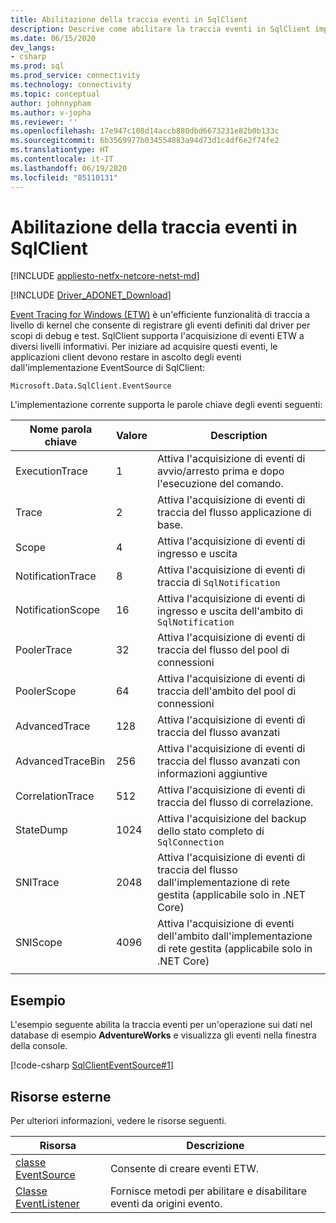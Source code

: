 ```yaml
---
title: Abilitazione della traccia eventi in SqlClient
description: Descrive come abilitare la traccia eventi in SqlClient implementando un listener di eventi e come accedere ai dati dell'evento.
ms.date: 06/15/2020
dev_langs:
- csharp
ms.prod: sql
ms.prod_service: connectivity
ms.technology: connectivity
ms.topic: conceptual
author: johnnypham
ms.author: v-jopha
ms.reviewer: ''
ms.openlocfilehash: 17e947c108d14accb880dbd6673231e82b0b133c
ms.sourcegitcommit: 6b3569977b034554883a94d73d1c4df6e2f74fe2
ms.translationtype: HT
ms.contentlocale: it-IT
ms.lasthandoff: 06/19/2020
ms.locfileid: "85110131"
---
```

# <a name="enabling-event-tracing-in-sqlclient"></a>Abilitazione della traccia eventi in SqlClient

[!INCLUDE [appliesto-netfx-netcore-netst-md](../../includes/appliesto-netfx-netcore-netst-md.md)]

[!INCLUDE [Driver_ADONET_Download](../../includes/driver_adonet_download.md)]

[Event Tracing for Windows (ETW)](https://docs.microsoft.com/windows/win32/etw/event-tracing-portal) è un'efficiente funzionalità di traccia a livello di kernel che consente di registrare gli eventi definiti dal driver per scopi di debug e test. SqlClient supporta l'acquisizione di eventi ETW a diversi livelli informativi. Per iniziare ad acquisire questi eventi, le applicazioni client devono restare in ascolto degli eventi dall'implementazione EventSource di SqlClient:

```
Microsoft.Data.SqlClient.EventSource
```

L'implementazione corrente supporta le parole chiave degli eventi seguenti:

| Nome parola chiave | Valore | Description |
| ------------ | ----- | ----------- |
| ExecutionTrace | 1 | Attiva l'acquisizione di eventi di avvio/arresto prima e dopo l'esecuzione del comando. |
| Trace | 2 | Attiva l'acquisizione di eventi di traccia del flusso applicazione di base. |
| Scope | 4 | Attiva l'acquisizione di eventi di ingresso e uscita |
| NotificationTrace | 8 | Attiva l'acquisizione di eventi di traccia di `SqlNotification` |
| NotificationScope | 16 | Attiva l'acquisizione di eventi di ingresso e uscita dell'ambito di `SqlNotification` |
| PoolerTrace | 32 | Attiva l'acquisizione di eventi di traccia del flusso del pool di connessioni |
| PoolerScope | 64 | Attiva l'acquisizione di eventi di traccia dell'ambito del pool di connessioni |
| AdvancedTrace | 128 | Attiva l'acquisizione di eventi di traccia del flusso avanzati |
| AdvancedTraceBin  | 256 | Attiva l'acquisizione di eventi di traccia del flusso avanzati con informazioni aggiuntive |
| CorrelationTrace | 512 | Attiva l'acquisizione di eventi di traccia del flusso di correlazione. |
| StateDump | 1024 | Attiva l'acquisizione del backup dello stato completo di `SqlConnection` |
| SNITrace | 2048 | Attiva l'acquisizione di eventi di traccia del flusso dall'implementazione di rete gestita (applicabile solo in .NET Core) |
| SNIScope | 4096 | Attiva l'acquisizione di eventi dell'ambito dall'implementazione di rete gestita (applicabile solo in .NET Core) |
|||

## <a name="example"></a>Esempio
L'esempio seguente abilita la traccia eventi per un'operazione sui dati nel database di esempio **AdventureWorks** e visualizza gli eventi nella finestra della console.

[!code-csharp [SqlClientEventSource#1](~/../sqlclient/doc/samples/SqlClientEventSource.cs#1)]

## <a name="external-resources"></a>Risorse esterne  
Per ulteriori informazioni, vedere le risorse seguenti.  
  
|Risorsa|Descrizione|  
|--------------|-----------------|  
|[classe EventSource](https://docs.microsoft.com/dotnet/api/system.diagnostics.tracing.eventsource)|Consente di creare eventi ETW.| 
|[Classe EventListener](https://docs.microsoft.com/dotnet/api/system.diagnostics.tracing.eventlistener)|Fornisce metodi per abilitare e disabilitare eventi da origini evento.| 
